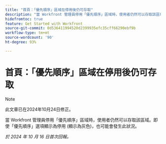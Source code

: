 ```yaml
---
title: "首頁：「優先順序」區域在停用後仍可存取"
description: "當 Workfront 管理員停用「優先順序」區域時，使用者仍然可以存取該區域。即使「優先順序」選項顯示為停用 (顯示為灰色)，也可能會發生此狀況。"
hidefromtoc: true
feature: Get Started with Workfront
source-git-commit: 0d536411994520d2399935efc35cff66290ebf9b
workflow-type: tm+mt
source-wordcount: '90'
ht-degree: 93%

---
```



# 首頁：「優先順序」區域在停用後仍可存取

>[!NOTE]
>
>此文章已在2024年10月24日修正。

當 Workfront 管理員停用「優先順序」區域時，使用者仍然可以存取該區域。即使「優先順序」選項顯示為停用 (顯示為灰色)，也可能會發生此狀況。

_於 2024 年 10 月 16 日首次回報。_
